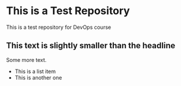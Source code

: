 # This is a Test Repository

This is a test repository for DevOps course

## This text is slightly smaller than the headline

Some more text.

* This is a list item
* This is another one
